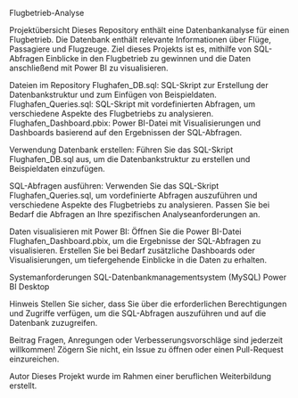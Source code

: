 Flugbetrieb-Analyse

Projektübersicht
Dieses Repository enthält eine Datenbankanalyse für einen Flugbetrieb. Die Datenbank enthält relevante Informationen über Flüge, Passagiere und Flugzeuge. Ziel dieses Projekts ist es, mithilfe von SQL-Abfragen Einblicke in den Flugbetrieb zu gewinnen und die Daten anschließend mit Power BI zu visualisieren.

Dateien im Repository
Flughafen_DB.sql: SQL-Skript zur Erstellung der Datenbankstruktur und zum Einfügen von Beispieldaten.
Flughafen_Queries.sql: SQL-Skript mit vordefinierten Abfragen, um verschiedene Aspekte des Flugbetriebs zu analysieren.
Flughafen_Dashboard.pbix: Power BI-Datei mit Visualisierungen und Dashboards basierend auf den Ergebnissen der SQL-Abfragen.

Verwendung
Datenbank erstellen: Führen Sie das SQL-Skript Flughafen_DB.sql aus, um die Datenbankstruktur zu erstellen und Beispieldaten einzufügen.

SQL-Abfragen ausführen: Verwenden Sie das SQL-Skript Flughafen_Queries.sql, um vordefinierte Abfragen auszuführen und verschiedene Aspekte des Flugbetriebs zu analysieren. Passen Sie bei Bedarf die Abfragen an Ihre spezifischen Analyseanforderungen an.

Daten visualisieren mit Power BI: Öffnen Sie die Power BI-Datei Flughafen_Dashboard.pbix, um die Ergebnisse der SQL-Abfragen zu visualisieren. Erstellen Sie bei Bedarf zusätzliche Dashboards oder Visualisierungen, um tiefergehende Einblicke in die Daten zu erhalten.

Systemanforderungen
SQL-Datenbankmanagementsystem (MySQL)
Power BI Desktop

Hinweis
Stellen Sie sicher, dass Sie über die erforderlichen Berechtigungen und Zugriffe verfügen, um die SQL-Abfragen auszuführen und auf die Datenbank zuzugreifen.

Beitrag
Fragen, Anregungen oder Verbesserungsvorschläge sind jederzeit willkommen! Zögern Sie nicht, ein Issue zu öffnen oder einen Pull-Request einzureichen.

Autor
Dieses Projekt wurde im Rahmen einer beruflichen Weiterbildung erstellt.